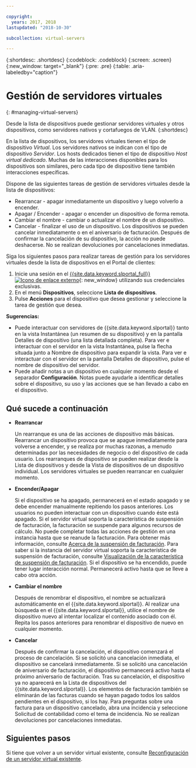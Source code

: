 ```yaml
---

copyright:
  years: 2017, 2018
lastupdated: "2018-10-30"

subcollection: virtual-servers

---
```


{:shortdesc: .shortdesc}
{:codeblock: .codeblock}
{:screen: .screen}
{:new_window: target="_blank"}
{:pre: .pre}
{:table: .aria-labeledby="caption"}


# Gestión de servidores virtuales
{: #managing-virtual-servers}

Desde la lista de dispositivos puede gestionar servidores virtuales y otros dispositivos, como servidores nativos y cortafuegos de VLAN.
{:shortdesc}

En la lista de dispositivos, los servidores virtuales tienen el tipo de dispositivo *Virtual*. Los servidores nativos se indican con el tipo de dispositivo *Servidor*. Los hosts dedicados tienen el tipo de dispositivo *Host virtual dedicado*. Muchas de las interacciones disponibles para los dispositivos son similares, pero cada tipo de dispositivo tiene también interacciones específicas.

Dispone de las siguientes tareas de gestión de servidores virtuales desde la lista de dispositivos:
* Rearrancar -  apagar inmediatamente un dispositivo y luego volverlo a encender.
* Apagar / Encender - apagar o encender un dispositivo de forma remota.
* Cambiar el nombre - cambiar o actualizar el nombre de un dispositivo.
* Cancelar - finalizar el uso de un dispositivo. Los dispositivos se pueden cancelar inmediatamente o en el aniversario de facturación. Después de confirmar la cancelación de su dispositivo, la acción no puede deshacerse. No se realizan devoluciones por cancelaciones inmediatas.

Siga los siguientes pasos para realizar tareas de gestión para los servidores virtuales desde la lista de dispositivos en el Portal de clientes:  
1. Inicie una sesión en el [{{site.data.keyword.slportal_full}} ![Icono de enlace externo](../icons/launch-glyph.svg "Icono de enlace externo")](https://control.softlayer.com/){: new_window} utilizando sus credenciales exclusivas.
2. En el menú **Dispositivos**, seleccione **Lista de dispositivos**.
3. Pulse **Acciones** para el dispositivo que desea gestionar y seleccione la tarea de gestión que desea.

**Sugerencias:**
* Puede interactuar con servidores de {{site.data.keyword.slportal}} tanto en la vista Instantánea (un resumen de su dispositivo) y en la pantalla Detalles de dispositivo (una lista detallada completa). Para ver e interactuar con el servidor en la vista Instantánea, pulse la flecha situada junto a Nombre de dispositivo para expandir la vista. Para ver e interactuar con el servidor en la pantalla Detalles de dispositivo, pulse el nombre de dispositivo del servidor.
* Puede añadir notas a un dispositivo en cualquier momento desde el separador **Configuración**. Notas puede ayudarle a identificar detalles sobre el dispositivo, su uso y las acciones que se han llevado a cabo en el dispositivo.

## Qué sucede a continuación
* **Rearrancar**

    Un rearranque es una de las acciones de dispositivo más básicas. Rearrancar un dispositivo provoca que se apague inmediatamente para volverse a encender, y se realiza por muchas razonas, a menudo determinadas por las necesidades de negocio o del dispositivo de cada usuario. Los rearranques de dispositivo se pueden realizar desde la Lista de dispositivos y desde la Vista de dispositivos de un dispositivo individual. Los servidores virtuales se pueden rearrancar en cualquier momento.  

* **Encender/Apagar**

    Si el dispositivo se ha apagado, permanecerá en el estado apagado y se debe encender manualmente repitiendo los pasos anteriores. Los usuarios no pueden interactuar con un dispositivo cuando éste está apagado. Si el servidor virtual soporta la característica de suspensión de facturación, la facturación se suspende para algunos recursos de cálculo. No puede completar todas las acciones de gestión en una instancia hasta que se reanude la facturación. Para obtener más información, consulte [Acerca de la suspensión de facturación](/docs/vsi?topic=virtual-servers-requirements). Para saber si la instancia del servidor virtual soporta la característica de suspensión de facturación, consulte [Visualización de la característica de suspensión de facturación](/docs/vsi?topic=virtual-servers-viewing-suspend-billing-feature). Si el dispositivo se ha encendido, puede tener lugar interacción normal. Permanecerá activo hasta que se lleve a cabo otra acción.

* **Cambiar el nombre**

  Después de renombrar el dispositivo, el nombre se actualizará automáticamente en el {{site.data.keyword.slportal}}. Al realizar una búsqueda en el {{site.data.keyword.slportal}}, utilice el nombre de dispositivo nuevo al intentar localizar el contenido asociado con él. Repita los pasos anteriores para renombrar el dispositivo de nuevo en cualquier momento.

* **Cancelar**

  Después de confirmar la cancelación, el dispositivo comenzará el proceso de cancelación. Si se solicitó una cancelación inmediata, el dispositivo se cancelará inmediatamente. Si se solicitó una cancelación de aniversario de facturación, el dispositivo permanecerá activo hasta el próximo aniversario de facturación. Tras su cancelación, el dispositivo ya no aparecerá en la Lista de dispositivos del {{site.data.keyword.slportal}}. Los elementos de facturación también se eliminarán de las facturas cuando se hayan pagado todos los saldos pendientes en el dispositivo, si los hay. Para preguntas sobre una factura para un dispositivo cancelado, abra una incidencia y seleccione Solicitud de contabilidad como el tema de incidencia. No se realizan devoluciones por cancelaciones inmediatas.

## Siguientes pasos
Si tiene que volver a un servidor virtual existente, consulte [Reconfiguración de un servidor virtual existente](/docs/vsi?topic=virtual-servers-reconfiguring-virtual-servers).
